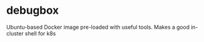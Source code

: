 # debugbox
Ubuntu-based Docker image pre-loaded with useful tools. Makes a good in-cluster shell for k8s
